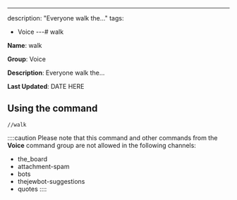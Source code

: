 ---
description: "Everyone walk the..."
tags:
  - Voice
---# walk

**Name**: walk

**Group**: Voice

**Description**: Everyone walk the...

**Last Updated**: DATE HERE

## Using the command

    //walk

::::caution Please note that this command and other commands from the **Voice** command group are not allowed in the following channels:
- the_board
- attachment-spam
- bots
- thejewbot-suggestions
- quotes
::::